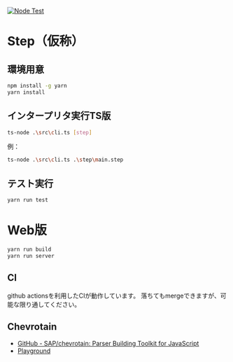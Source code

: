 [![Node Test](https://github.com/su-u/step/actions/workflows/nodejs.yml/badge.svg)](https://github.com/su-u/step/actions/workflows/nodejs.yml)

# Step（仮称）

## 環境用意
```bash
npm install -g yarn
yarn install
```

## インタープリタ実行TS版
```bash
ts-node .\src\cli.ts [step]
```

例：
```bash
ts-node .\src\cli.ts .\step\main.step
```

## テスト実行
```bash
yarn run test
```

# Web版
```bash
yarn run build
yarn run server
```

## CI
github actionsを利用したCIが動作しています。
落ちてもmergeできますが、可能な限り通してください。

## Chevrotain
- [GitHub - SAP/chevrotain: Parser Building Toolkit for JavaScript](https://github.com/SAP/chevrotain)
- [Playground](https://sap.github.io/chevrotain/playground/)
